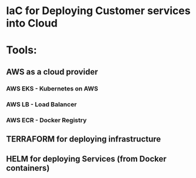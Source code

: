 # IaC for Deploying Customer services into Cloud

# Tools:

## AWS as a cloud provider

### AWS EKS - Kubernetes on AWS
### AWS LB - Load Balancer
### AWS ECR - Docker Registry

## TERRAFORM for deploying infrastructure

## HELM for deploying Services (from Docker containers)

#